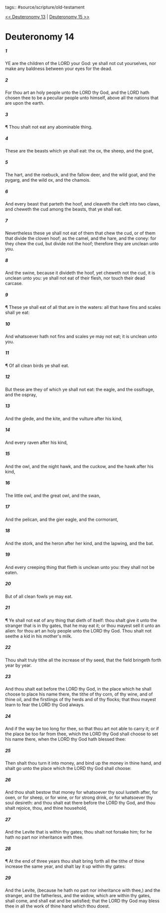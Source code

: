 tags:: #source/scripture/old-testament

[<< Deuteronomy 13](source/scripture/old-testament/05_Deuteronomy/Deuteronomy_13.md) | [Deuteronomy 15 >>](source/scripture/old-testament/05_Deuteronomy/Deuteronomy_15.md)

# Deuteronomy 14

##### 1

YE are the children of the LORD your God: ye shall not cut yourselves, nor make any baldness between your eyes for the dead.

##### 2

For thou art an holy people unto the LORD thy God, and the LORD hath chosen thee to be a peculiar people unto himself, above all the nations that are upon the earth.

##### 3

¶ Thou shalt not eat any abominable thing.

##### 4

These are the beasts which ye shall eat: the ox, the sheep, and the goat,

##### 5

The hart, and the roebuck, and the fallow deer, and the wild goat, and the pygarg, and the wild ox, and the chamois.

##### 6

And every beast that parteth the hoof, and cleaveth the cleft into two claws, and cheweth the cud among the beasts, that ye shall eat.

##### 7

Nevertheless these ye shall not eat of them that chew the cud, or of them that divide the cloven hoof; as the camel, and the hare, and the coney: for they chew the cud, but divide not the hoof; therefore they are unclean unto you.

##### 8

And the swine, because it divideth the hoof, yet cheweth not the cud, it is unclean unto you: ye shall not eat of their flesh, nor touch their dead carcase.

##### 9

¶ These ye shall eat of all that are in the waters: all that have fins and scales shall ye eat:

##### 10

And whatsoever hath not fins and scales ye may not eat; it is unclean unto you.

##### 11

¶ Of all clean birds ye shall eat.

##### 12

But these are they of which ye shall not eat: the eagle, and the ossifrage, and the ospray,

##### 13

And the glede, and the kite, and the vulture after his kind,

##### 14

And every raven after his kind,

##### 15

And the owl, and the night hawk, and the cuckow, and the hawk after his kind,

##### 16

The little owl, and the great owl, and the swan,

##### 17

And the pelican, and the gier eagle, and the cormorant,

##### 18

And the stork, and the heron after her kind, and the lapwing, and the bat.

##### 19

And every creeping thing that flieth is unclean unto you: they shall not be eaten.

##### 20

But of all clean fowls ye may eat.

##### 21

¶ Ye shall not eat of any thing that dieth of itself: thou shalt give it unto the stranger that is in thy gates, that he may eat it; or thou mayest sell it unto an alien: for thou art an holy people unto the LORD thy God. Thou shalt not seethe a kid in his mother's milk.

##### 22

Thou shalt truly tithe all the increase of thy seed, that the field bringeth forth year by year.

##### 23

And thou shalt eat before the LORD thy God, in the place which he shall choose to place his name there, the tithe of thy corn, of thy wine, and of thine oil, and the firstlings of thy herds and of thy flocks; that thou mayest learn to fear the LORD thy God always.

##### 24

And if the way be too long for thee, so that thou art not able to carry it; or if the place be too far from thee, which the LORD thy God shall choose to set his name there, when the LORD thy God hath blessed thee:

##### 25

Then shalt thou turn it into money, and bind up the money in thine hand, and shalt go unto the place which the LORD thy God shall choose:

##### 26

And thou shalt bestow that money for whatsoever thy soul lusteth after, for oxen, or for sheep, or for wine, or for strong drink, or for whatsoever thy soul desireth: and thou shalt eat there before the LORD thy God, and thou shalt rejoice, thou, and thine household,

##### 27

And the Levite that is within thy gates; thou shalt not forsake him; for he hath no part nor inheritance with thee.

##### 28

¶ At the end of three years thou shalt bring forth all the tithe of thine increase the same year, and shalt lay it up within thy gates:

##### 29

And the Levite, (because he hath no part nor inheritance with thee,) and the stranger, and the fatherless, and the widow, which are within thy gates, shall come, and shall eat and be satisfied; that the LORD thy God may bless thee in all the work of thine hand which thou doest.
